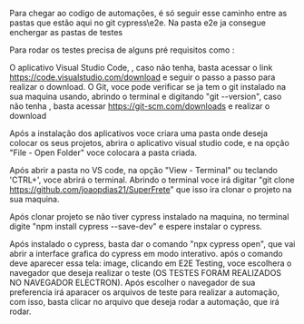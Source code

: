Para chegar ao codigo de automações, é só seguir esse caminho entre as pastas que estão aqui no git cypress\e2e\. Na pasta e2e ja consegue enchergar as pastas de testes 

Para rodar os testes precisa de alguns pré requisitos como :

O aplicativo Visual Studio Code, , caso não tenha, basta acessar o link https://code.visualstudio.com/download e seguir o passo a passo para realizar o download. O Git, voce pode verificar se ja tem o git instalado na sua maquina usando, abrindo o terminal e digitando "git --version", caso não tenha , basta acessar https://git-scm.com/downloads e realizar o download

Após a instalação dos aplicativos voce criara uma pasta onde deseja colocar os seus projetos, abrira o aplicativo visual studio code, e na opção "File - Open Folder" voce colocara a pasta criada.

Após abrir a pasta no VS code, na opção "View - Terminal" ou teclando 'CTRL+', voce abrirá o terminal. Abrindo o terminal voce irá digitar "git clone https://github.com/joaopdias21/SuperFrete" que isso ira clonar o projeto na sua maquina.

Após clonar projeto se não tiver cypress instalado na maquina, no terminal digite "npm install cypress --save-dev" e espere instalar o cypress.

Após instalado o cypress, basta dar o comando "npx cypress open", que vai abrir a interface grafica do cypress em modo interativo. após o comando deve aparecer essa tela: image, clicando em E2E Testing, voce escolhera o navegador que deseja realizar o teste (OS TESTES FORAM REALIZADOS NO NAVEGADOR ELECTRON). Após escolher o navegador de sua preferencia irá aparacer os arquivos de teste para realizar a automação, com isso, basta clicar no arquivo que deseja rodar a automação, que irá rodar.
